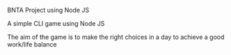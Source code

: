 BNTA Project using Node JS

A simple CLI game using Node JS

The aim of the game is to make the right choices in a day to achieve a good work/life balance
